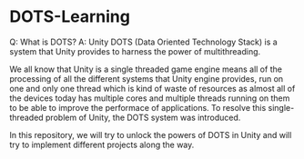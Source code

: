 # DOTS-Learning
Q: What is DOTS?
A: Unity DOTS (Data Oriented Technology Stack) is a system that Unity provides to harness the power of multithreading. 

We all know that Unity is a single threaded game engine means all of the processing of all the different systems that Unity engine provides, run on one and only one thread which is kind of waste of resources as almost all of the devices today has multiple cores and multiple threads running on them to be able to improve the performace of applications. To resolve this single-threaded problem of Unity, the DOTS system was introduced.

In this repository, we will try to unlock the powers of DOTS in Unity and will try to implement different projects along the way. 
